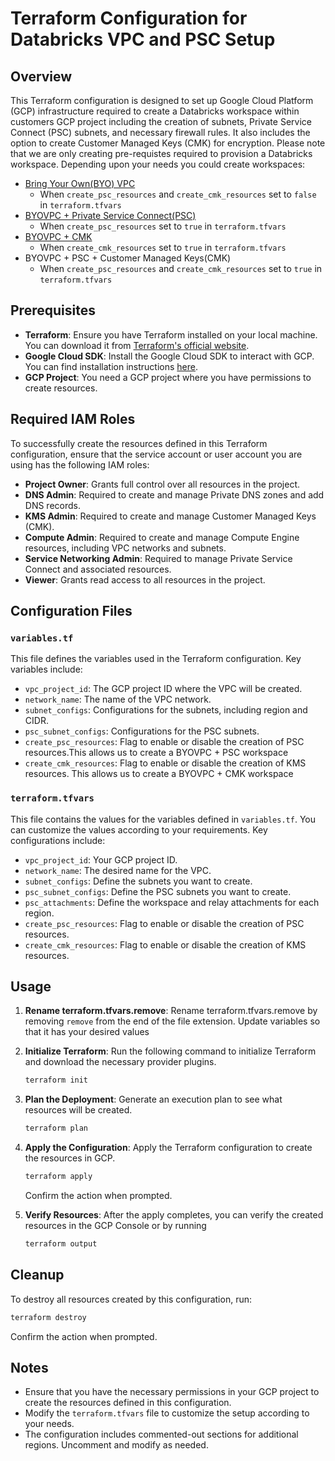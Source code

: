 # Terraform Configuration for Databricks VPC and PSC Setup

## Overview

This Terraform configuration is designed to set up Google Cloud Platform (GCP) infrastructure required to create a Databricks workspace within customers GCP project including the creation of subnets, Private Service Connect (PSC) subnets, and necessary firewall rules. It also includes the option to create Customer Managed Keys (CMK) for encryption. Please note that we are only creating pre-requistes required to provision a Databricks workspace. Depending upon your needs you could create workspaces:

- [Bring Your Own(BYO) VPC](https://docs.databricks.com/gcp/en/security/network/classic/customer-managed-vpc)
  - When `create_psc_resources` and `create_cmk_resources` set to `false` in `terraform.tfvars`
- [BYOVPC + Private Service Connect(PSC)](https://docs.databricks.com/gcp/en/security/network/classic/private-service-connect)
  - When `create_psc_resources` set to `true` in `terraform.tfvars`
- [BYOVPC + CMK](https://docs.databricks.com/gcp/en/security/keys/customer-managed-keys)
  - When `create_cmk_resources` set to `true` in `terraform.tfvars`
- BYOVPC + PSC + Customer Managed Keys(CMK)
  - When `create_psc_resources` and `create_cmk_resources` set to `true` in `terraform.tfvars`
## Prerequisites

- **Terraform**: Ensure you have Terraform installed on your local machine. You can download it from [Terraform's official website](https://www.terraform.io/downloads.html).
- **Google Cloud SDK**: Install the Google Cloud SDK to interact with GCP. You can find installation instructions [here](https://cloud.google.com/sdk/docs/install).
- **GCP Project**: You need a GCP project where you have permissions to create resources.

## Required IAM Roles

To successfully create the resources defined in this Terraform configuration, ensure that the service account or user account you are using has the following IAM roles:

- **Project Owner**: Grants full control over all resources in the project.
- **DNS Admin**: Required to create and manage Private DNS zones and add DNS records.
- **KMS Admin**: Required to create and manage Customer Managed Keys (CMK).
- **Compute Admin**: Required to create and manage Compute Engine resources, including VPC networks and subnets.
- **Service Networking Admin**: Required to manage Private Service Connect and associated resources.
- **Viewer**: Grants read access to all resources in the project.

## Configuration Files

### `variables.tf`

This file defines the variables used in the Terraform configuration. Key variables include:

- `vpc_project_id`: The GCP project ID where the VPC will be created.
- `network_name`: The name of the VPC network.
- `subnet_configs`: Configurations for the subnets, including region and CIDR.
- `psc_subnet_configs`: Configurations for the PSC subnets.
- `create_psc_resources`: Flag to enable or disable the creation of PSC resources.This allows us to create a BYOVPC + PSC workspace
- `create_cmk_resources`: Flag to enable or disable the creation of KMS resources. This allows us to create a BYOVPC + CMK workspace

### `terraform.tfvars`

This file contains the values for the variables defined in `variables.tf`. You can customize the values according to your requirements. Key configurations include:

- `vpc_project_id`: Your GCP project ID.
- `network_name`: The desired name for the VPC.
- `subnet_configs`: Define the subnets you want to create.
- `psc_subnet_configs`: Define the PSC subnets you want to create.
- `psc_attachments`: Define the workspace and relay attachments for each region.
- `create_psc_resources`: Flag to enable or disable the creation of PSC resources.
- `create_cmk_resources`: Flag to enable or disable the creation of KMS resources.

## Usage

1. **Rename terraform.tfvars.remove**: Rename terraform.tfvars.remove by removing `remove` from the end of the file extension. Update variables so that it has your desired values

2. **Initialize Terraform**: Run the following command to initialize Terraform and download the necessary provider plugins.

   ```bash
   terraform init
   ```

3. **Plan the Deployment**: Generate an execution plan to see what resources will be created.

   ```bash
   terraform plan
   ```

4. **Apply the Configuration**: Apply the Terraform configuration to create the resources in GCP.

   ```bash
   terraform apply
   ```

   Confirm the action when prompted.

5. **Verify Resources**: After the apply completes, you can verify the created resources in the GCP Console or by running 
   
   ```bash
   terraform output
   ```

## Cleanup

To destroy all resources created by this configuration, run:

```bash
terraform destroy
```

Confirm the action when prompted.

## Notes

- Ensure that you have the necessary permissions in your GCP project to create the resources defined in this configuration.
- Modify the `terraform.tfvars` file to customize the setup according to your needs.
- The configuration includes commented-out sections for additional regions. Uncomment and modify as needed.

